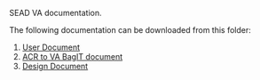 SEAD VA documentation.

The following documentation can be downloaded from this folder:

1. [User Document](https://github.com/Data2Insight/sead-virtual-archive/blob/master/Documentation/SEAD-SEADVirtualArchive-UserGuide-301213-1247-8.pdf?raw=false)
2. [ACR to VA BagIT document](https://github.com/Data2Insight/sead-virtual-archive/blob/master/Documentation/ACR_To_VA_BagIt-ORE_v1.1-bp.pdf?raw=false)
3. [Design Document](https://github.com/Data2Insight/sead-virtual-archive/blob/master/Documentation/SEAD-DesignDocument-301213-1244-6.pdf?raw=false)
